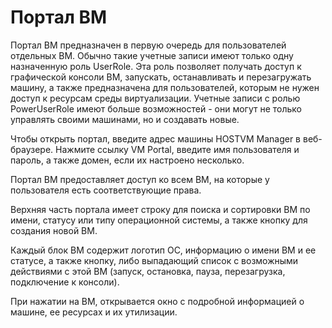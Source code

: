 # Портал ВМ

Портал ВМ предназначен в первую очередь для пользователей отдельных ВМ. Обычно такие учетные записи имеют только одну назначенную роль UserRole. Эта роль позволяет получать доступ к графической консоли ВМ, запускать, останавливать и перезагружать машину, а также предназначена для пользователей, которым не нужен доступ к ресурсам среды виртуализации. Учетные записи с ролью PowerUserRole имеют больше возможностей - они могут не только управлять своими машинами, но и создавать новые.

Чтобы открыть портал, введите адрес машины HOSTVM Manager в веб-браузере. Нажмите ссылку VM Portal, введите имя пользователя и пароль, а также домен, если их настроено несколько.

Портал ВМ предоставляет доступ ко всем ВМ, на которые у пользователя есть соответствующие права.

Верхняя часть портала имеет строку для поиска и сортировки ВМ по имени, статусу или типу операционной системы, а также кнопку для создания новой ВМ.

Каждый блок ВМ содержит логотип ОС, информацию о имени ВМ и ее статусе, а также кнопку, либо выпадающий список с возможными действиями с этой ВМ (запуск, остановка, пауза, перезагрузка, подключение к консоли).

При нажатии на ВМ, открывается окно с подробной информацией о машине, ее ресурсах и их утилизации.
